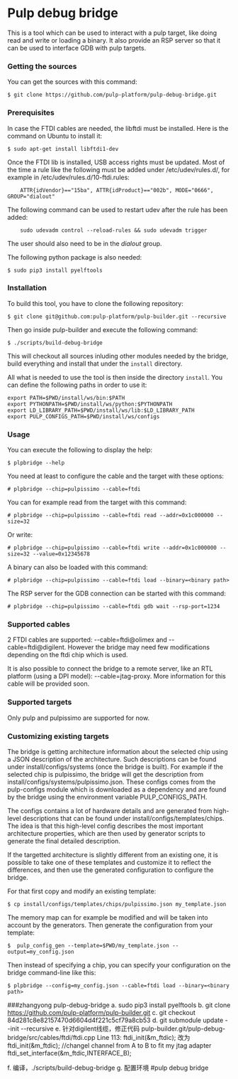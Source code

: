 # Pulp debug bridge

This is a tool which can be used to interact with a pulp target, like doing read and write or loading a binary.
It also provide an RSP server so that it can be used to interface GDB with pulp targets.

###  Getting the sources

You can get the sources with this command:

    $ git clone https://github.com/pulp-platform/pulp-debug-bridge.git

### Prerequisites

In case the FTDI cables are needed, the libftdi must be installed. Here is the command on Ubuntu to install it:

    $ sudo apt-get install libftdi1-dev
    
Once the FTDI lib is installed, USB access rights must be updated.
Most of the time a rule like the following must be added under /etc/udev/rules.d/, for example in /etc/udev/rules.d/10-ftdi.rules:

        ATTR{idVendor}=="15ba", ATTR{idProduct}=="002b", MODE="0666", GROUP="dialout"

The following command can be used to restart udev after the rule has been added:

        sudo udevadm control --reload-rules && sudo udevadm trigger

The user should also need to be in the *dialout* group.

The following python package is also needed:

    $ sudo pip3 install pyelftools


### Installation

To build this tool, you have to clone the following repository:

    $ git clone git@github.com:pulp-platform/pulp-builder.git --recursive

Then go inside pulp-builder and execute the following command:

    $ ./scripts/build-debug-bridge

This will checkout all sources inluding other modules needed by the bridge, build everything and install that under the `install` directory.
    
All what is needed to use the tool is then inside the directory `install`. You can define the following paths in order to use it:

    export PATH=$PWD/install/ws/bin:$PATH
    export PYTHONPATH=$PWD/install/ws/python:$PYTHONPATH
    export LD_LIBRARY_PATH=$PWD/install/ws/lib:$LD_LIBRARY_PATH
    export PULP_CONFIGS_PATH=$PWD/install/ws/configs


### Usage

You can execute the following to display the help:

    $ plpbridge --help
    
You need at least to configure the cable and the target with these options:

    # plpbridge --chip=pulpissimo --cable=ftdi
    
You can for example read from the target with this command:

    # plpbridge --chip=pulpissimo --cable=ftdi read --addr=0x1c000000 --size=32
    
Or write:

    # plpbridge --chip=pulpissimo --cable=ftdi write --addr=0x1c000000 --size=32 --value=0x12345678
    
A binary can also be loaded with this command:

    # plpbridge --chip=pulpissimo --cable=ftdi load --binary=<binary path>

The RSP server for the GDB connection can be started with this command:

    # plpbridge --chip=pulpissimo --cable=ftdi gdb wait --rsp-port=1234
    
### Supported cables

2 FTDI cables are supported: --cable=ftdi@olimex and --cable=ftdi@digilent.
However the bridge may need few modifications depending on the ftdi chip which is used.

It is also possible to connect the bridge to a remote server, like an RTL platform (using a DPI model): --cable=jtag-proxy.
More information for this cable will be provided soon.

### Supported targets

Only pulp and pulpissimo are supported for now.

### Customizing existing targets

The bridge is getting architecture information about the selected chip using a JSON description of the architecture.
Such descriptions can be found under install/configs/systems (once the bridge is built). For example if the selected chip is pulpissimo, the bridge will get the description from install/configs/systems/pulpissimo.json. These configs comes from the pulp-configs module which is downloaded as a dependency and are found by the bridge using the environment variable PULP_CONFIGS_PATH.

The configs contains a lot of hardware details and are generated from high-level descriptions that can be found under install/configs/templates/chips. The idea is that this high-level config describes the most important architecture properties, which are then used by generator scripts to generate the final detailed description.

If the targetted architecture is slightly different from an existing one, it is possible to take one of these templates and customize it to reflect the differences, and then use the generated configuration to configure the bridge.

For that first copy and modify an existing template:

    $ cp install/configs/templates/chips/pulpissimo.json my_template.json

The memory map can for example be modified and will be taken into account by the generators.
Then generate the configuration from your template:

    $  pulp_config_gen --template=$PWD/my_template.json --output=my_config.json

Then instead of specifying a chip, you can specify your configuration on the bridge command-line like this:

    $ plpbridge --config=my_config.json --cable=ftdi load --binary=<binary path>

###zhangyong
pulp-debug-bridge
  a. sudo pip3 install pyelftools
  b. git clone https://github.com/pulp-platform/pulp-builder.git
  c. git checkout 84d281c8e82157470d6604d4f221c5cf79a8cb53
  d. git submodule update --init --recursive
  e. 针对digilent线缆，修正代码
  pulp-builder.git/pulp-debug-bridge/src/cables/ftdi/ftdi.cpp
  Line 113:
    ftdi_init(&m_ftdic);
  改为
    ftdi_init(&m_ftdic);
    //changel channel from A to B to fit my jtag adapter
  ftdi_set_interface(&m_ftdic,INTERFACE_B);
  
  f. 编译，./scripts/build-debug-bridge
  g. 配置环境
  #pulp debug bridge
